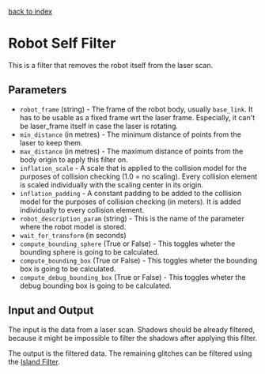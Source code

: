 [back to index](index.md)

# Robot Self Filter
This is a filter that removes the robot itself from the laser scan.

## Parameters
* `robot_frame` (string) - The frame of the robot body, usually `base_link`. It has to be usable as a fixed frame wrt the laser frame. Especially, it can't be laser_frame itself in case the laser is rotating.
* `min_distance` (in metres) - The minimum distance of points from the laser to keep them.
* `max_distance` (in metres) - The maximum distance of points from the body origin to apply this filter on.
* `inflation_scale` - A scale that is applied to the collision model for the purposes of collision checking (1.0 = no scaling). Every collision element is scaled individually with the scaling center in its origin.
* `inflation_padding` - A constant padding to be added to the collision model for the purposes of collision checking (in meters). It is added individually to every collision element.
* `robot_description_param` (string) - This is the name of the parameter where the robot model is stored.
* `wait_for_transform` (in seconds)
* `compute_bounding_sphere` (True or False) - This toggles wheter the bounding sphere is going to be calculated.
* `compute_bounding_box` (True or False) - This toggles wheter the bounding box is going to be calculated.
* `compute_debug_bounding_box` (True or False) - This toggles wheter the debug bounding box is going to be calculated.

## Input and Output
The input is the data from a laser scan. Shadows should be already filtered, because it might be impossible to filter the shadows after applying this filter.

The output is the filtered data. The remaining glitches can be filtered using the [Island Filter](IslandFilter.md).

